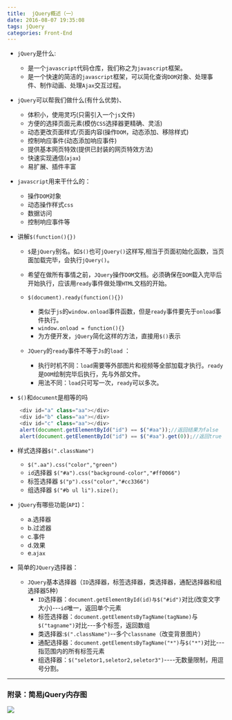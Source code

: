 ```yaml
---
title:  jQuery概述（一）
date: 2016-08-07 19:35:08
tags: jQuery
categories: Front-End
---
```



- `jQuery`是什么:
	- 是一个`javascript`代码仓库，我们称之为`javascript`框架。
	- 是一个快速的简洁的`javascript`框架，可以简化查询`DOM`对象、处理事件、制作动画、处理`Ajax`交互过程。
- `jQuery`可以帮我们做什么(有什么优势)、
	- 体积小，使用灵巧(只需引入一个`js`文件)
	- 方便的选择页面元素(模仿`CSS`选择器更精确、灵活)
	- 动态更改页面样式/页面内容(操作`DOM`，动态添加、移除样式)
	- 控制响应事件(动态添加响应事件)
	- 提供基本网页特效(提供已封装的网页特效方法)
	- 快速实现通信(`ajax`)
	- 易扩展、插件丰富

- `javascript`用来干什么的：
	- 操作`DOM`对象
	- 动态操作样式`css`
	- 数据访问
	- 控制响应事件等
  <!--more-->
- 讲解`$(function(){})`
	- `$`是`jQuery`别名。如`$()`也可`jQuery()`这样写,相当于页面初始化函数，当页面加载完毕，会执行`jQuery()`。
	- 希望在做所有事情之前，`JQuery`操作`DOM`文档。必须确保在`DOM`载入完毕后开始执行，应该用`ready`事件做处理`HTML`文档的开始。
	- `$(document).ready(function(){})`
        - 类似于`js`的`window.onload`事件函数，但是`ready`事件要先于`onload`事件执行。
        - `window.onload = function(){}`
        - 为方便开发，`jQuery`简化这样的方法，直接用`$()`表示

	- `JQuery`的`ready`事件不等于`Js`的`load` ：
		- 执行时机不同：`load`需要等外部图片和视频等全部加载才执行。`ready`是`DOM`绘制完毕后执行，先与外部文件。
		- 用法不同：`load`只可写一次，`ready`可以多次。

- `$()`和`document`是相等的吗

```javascript
	<div id="a" class="aa"></div>
	<div id="b" class="aa"></div>
	<div id="c" class="aa"></div>
	alert(document.getElementById("id") == $("#aa"));//返回结果为false
	alert(document.getElementById("id") == $("#aa").get(0));//返回true
```

	
- 样式选择器`$(".className")`
  - `$(".aa").css("color","green")`
  - `id`选择器 `$("#a").css("background-color","#ff0066")`
  - 标签选择器 `$("p").css("color","#cc3366")`
  - 组选择器 `$("#b ul li").size();`

- `jQuery`有哪些功能(`API`)：
	- a.选择器 
	- b.过滤器 
	- c.事件 
	- d.效果 
	- e.`ajax`

- 简单的`JQuery`选择器：
	- `JQuery`基本选择器（`ID`选择器，标签选择器，类选择器，通配选择器和组选择器5种）
       - `ID`选择器：`document.getElementById(id)与$("#id")`对比(改变文字大小)---`id`唯一，返回单个元素
	   - 标签选择器：`document.getElementsByTagName(tagName)`与`$("tagname")`对比---多个标签，返回数组
	   - 类选择器:`$(".className")`--多个`classname`（改变背景图片）
	   - 通配选择器：`document.getElementsByTagName("*")`与`$("*")`对比---指范围内的所有标签元素
	   - 组选择器：`$("seletor1,seletor2,seletor3")`----无数量限制，用逗号分割。
---

### 附录：简易jQuery内存图

![](https://raw.githubusercontent.com/poetries/TZ-Front-End-Note/master/jQuery-star/images/1.png)
